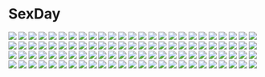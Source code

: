 # SexDay
![](https://konachan.com/image/b60aa1abf87216e3c740c7573a405bb2/Konachan.com%20-%20122023%20clouds%20eyepatch%20hat%20monochrome%20original%20short_hair%20sky%20tagme%20tie%20white_hair%20yoshioka_yoshiko.jpg)
![](https://konachan.com/image/011ea521406ba914b6db33cd5bdb2912/Konachan.com%20-%20189654%20archer%20black_hair%20blonde_hair%20blue_eyes%20brown_eyes%20dark_skin%20koflif%20long_hair%20male%20orange_hair%20saber%20sword%20tohsaka_rin%20twintails%20weapon%20white_hair.jpg)
![](https://konachan.com/jpeg/c35b5b2c9f1cdc1a7277fff58f8f15ef/Konachan.com%20-%20229092%20blush%20game_cg%20green_eyes%20isami_ritsu%20long_hair%20panties%20panty_pull%20ponytail%20pubic_hair%20red_hair%20school_uniform%20spread_legs%20underwear%20urine%20water.jpg)
![](https://konachan.com/image/f8350664597918050059bc2ec45bdfc2/Konachan.com%20-%2054177%20blue_eyes%20blue_hair%20fan%20japanese_clothes%20kannagi_crazy_shrine_maidens%20long_hair%20nagi.jpg)
![](https://konachan.com/image/88832d961ddeab354ac34b1f0f725b57/Konachan.com%20-%20262406%20albedo%20black_hair%20breasts%20demon%20horns%20long_hair%20milk-doll%20nopan%20overlord%20wings%20yellow_eyes.jpg)
![](https://konachan.com/image/60c2cc96b0c76b24e295ee1a1ed6607b/Konachan.com%20-%2024391%20hyung-tae_kim%20war_of_genesis_3.jpg)
![](https://konachan.com/image/6144c93ffcd188dba60389f2f76b1757/Konachan.com%20-%20109586%20fine%20fushigiboshi_no_futago_hime%20rein.jpg)
![](https://konachan.com/image/5925ae632fb4a2550cd743b95df98e9b/Konachan.com%20-%20111664%20animal%20aqua_eyes%20book%20cat%20food%20john_doe_%28yumekui_merry%29%20merry_nightmare%20pointed_ears%20purple_hair%20tsukumo%20yumekui_merry.jpg)
![](https://konachan.com/jpeg/b7261eb434fe3e8c5eca448d9bb99bb3/Konachan.com%20-%20138721%202girls%20bed%20bondage%20breasts%20censored%20dildo%20fingering%20game_cg%20lewdness_vita_sexualis%20nude%20pussy%20sei_shoujo%20sex%20thighhighs%20yuri.jpg)
![](https://konachan.com/image/1b3c626e5c87753ee811ddcd0f2a15ab/Konachan.com%20-%2055253%20anthropomorphism%20axis_powers_hetalia%20china_%28hetalia%29%20hong_kong_%28hetalia%29%20loli%20male%20taiwan_%28hetalia%29.jpg)
![](https://konachan.com/jpeg/a4570ae61c99b02a0c43140f580dfc30/Konachan.com%20-%20189977%20halloween%20hat%20hatsune_miku%20mivit%20vocaloid%20witch%20witch_hat.jpg)
![](https://konachan.com/image/71726c487111966e6ad0fc247b1793cd/Konachan.com%20-%207347%20panties%20skirt%20sofiace_raphonitte%20underwear%20upskirt%20wiz_anniversary.jpg)
![](https://konachan.com/image/f5347b3347a34e208383bc022bd03b0f/Konachan.com%20-%2095902%20breasts%20cleavage%20dress%20hat%20jeminl%20red_eyes%20saigyouji_yuyuko%20touhou%20yakumo_yukari.jpg)
![](https://konachan.com/image/cc70a12143073090ffcfad9ba52a105c/Konachan.com%20-%20182155%20bow%20braids%20dress%20drink%20gloves%20grass%20gray_hair%20group%20hat%20headdress%20long_hair%20pantyhose%20red_hair%20shikido%20socks%20tie%20touhou%20vampire%20wings%20wristwear.jpg)
![](https://konachan.com/jpeg/074682dd7d5cde4b326a6fb8bee1bd4b/Konachan.com%20-%20241402%20alicia_asker%20aqua_eyes%20aqua_hair%20ass%20blush%20hat%20kanpani_girls%20panties%20sblack%20short_hair%20skull%20underwear%20witch%20witch_hat.jpg)
![](https://konachan.com/image/1760a4945dff65b98e0840f85705c63a/Konachan.com%20-%20133767%20group%20original%20tagme%20tagme_%28artist%29.jpg)
![](https://konachan.com/jpeg/519ddc5b919a24cd728ef85fe6da84b7/Konachan.com%20-%20293964%20anus%20ass%20blonde_hair%20blush%20censored%20green_eyes%20idolmaster%20miyamoto_frederica%20nopan%20pussy%20short_hair%20spread_pussy%20takatoo_kurosuke.jpg)
![](https://konachan.com/image/b4904183b4cee03cf2d6a73c157a8347/Konachan.com%20-%20283520%20aqua_eyes%20asa_no_ha%20blonde_hair%20blush%20bow%20breasts%20cleavage%20couch%20long_hair%20original%20ponytail%20shorts.jpg)
![](https://konachan.com/jpeg/29739d363711158a9a417a6e57a7a579/Konachan.com%20-%20266629%20close%20hibike%21_euphonium%20instrument%20nyum%20oumae_kumiko%20signed.jpg)
![](https://konachan.com/jpeg/78376537bcb9e29c7582641ffab1de48/Konachan.com%20-%20192508%20akame_ga_kill%21%20chelsea_%28akame_ga_kill%21%29%20flowers%20headphones%20kaji_ichika%20long_hair%20pink_hair%20rain%20ribbons%20signed%20water.jpg)
![](https://konachan.com/image/f45b16122fee5e73ddf026a428eccebd/Konachan.com%20-%2051672%20anthropomorphism%20tagme.jpg)
![](https://konachan.com/jpeg/61b176328562f89053e4d39e5cd47c07/Konachan.com%20-%20276037%20bikini%20blue_eyes%20blush%20breasts%20cleavage%20garter%20kawase_seiki%20kirigaya_suguha%20navel%20short_hair%20swimsuit%20third-party_edit%20wet%20white%20wristwear.jpg)
![](https://konachan.com/image/4e3305ddfed6b13d55a3ee507e70dda1/Konachan.com%20-%207861%202girls%20card_captor_sakura%20daidouji_tomoyo%20green_eyes%20kinomoto_sakura%20school_uniform%20short_hair.jpg)
![](https://konachan.com/image/2438080d8db6eb19af57073e68f5d55a/Konachan.com%20-%20224872%20all_male%20book%20chain%20dio_brando%20hat%20headband%20jojo_no_kimyou_na_bouken%20kuujou_joutarou%20male%20polychromatic%20tagme_%28artist%29.jpg)
![](https://konachan.com/image/e2c3ddef9160261aad48ef0482bbbf8b/Konachan.com%20-%2078301%20bikini%20blush%20breasts%20cleavage%20huuka%20kaoruko%20koume_%28tamafuri%29%20kurusu_manami%20oouchi_itsuki%20peko%20scan%20swimsuit%20tamafuri_series%20underboob%20water.jpg)
![](https://konachan.com/image/e91ac1dcffef013d55b5bc08ff37eb3c/Konachan.com%20-%20165986%20animal_ears%20breasts%20bunny_ears%20bunnygirl%20cleavage%20ichiroku%20stockings.jpg)
![](https://konachan.com/image/94b80418233bdbfdf4c330ca912f866a/Konachan.com%20-%2040031%20blue_eyes%20galge.com%20glasses%20green_hair%20logo%20loli%20panties%20skirt%20tagme%20tagme_%28artist%29%20underwear%20upskirt%20wet.jpg)
![](https://konachan.com/image/3871110bce6cb16bc1c7945770f35260/Konachan.com%20-%2021338%20chii%20chobits%20kotoko%20sumomo.jpg)
![](https://konachan.com/image/d6dcbd4e5b192ca6f2444e838a08f6ea/Konachan.com%20-%2039968%20binchou-tan%20binchou-tan_%28series%29%20figure%20photo.jpg)
![](https://konachan.com/image/4641793c30596f485eddb9f6d2c1849c/Konachan.com%20-%20249614%20bikini%20fate_kaleid_liner_prisma_illya%20fate_%28series%29%20illyasviel_von_einzbern%20navel%20ponytail%20red_eyes%20swimsuit%20tailam%20water%20white_hair.jpg)
![](https://konachan.com/image/726198ad2f34035106363e5781934dc3/Konachan.com%20-%20230620%20animal%20cat%20food%20hakuchizu_%28jedo%29%20nobody%20original%20pizza%20signed%20white.jpg)
![](https://konachan.com/image/29084c4faef785c8854408ca1e587555/Konachan.com%20-%20305533%20blonde_hair%20blue_eyes%20bow%20bukurote%20butterfly%20cropped%20drink%20food%20gray_hair%20hat%20horns%20loli%20long_hair%20purple_eyes%20shoujo_ai%20skirt%20socks%20tentacles.jpg)
![](https://konachan.com/jpeg/0b971b4ffb83921bbc9f24a98a299ca5/Konachan.com%20-%20149804%20game_cg%20navel_%28company%29%20suzuhira_hiro%20tsuki_ni_yorisou_otome_no_sahou%20ursule_fleur_jeanmaire.jpg)
![](https://konachan.com/jpeg/ef9f6f821a5885e6e2f52f0e00a0a9eb/Konachan.com%20-%2082926%20aqua_eyes%20aqua_hair%20close%20hatsune_miku%20headphones%20heki_kiri%20tie%20twintails%20vocaloid.jpg)
![](https://konachan.com/jpeg/92bc9a063e003f149c602a64b897e139/Konachan.com%20-%20305746%20animal%20bird%20blush%20breasts%20catgirl%20cleavage%20clouds%20flowers%20food%20gloves%20gray_hair%20green_eyes%20karyl%20kokkoro%20long_hair%20pecorine%20sky%20tail%20tiara%20twintails.jpg)
![](https://konachan.com/image/ac2ca179140cb72f2826b77e81b05483/Konachan.com%20-%2049742%20kugimiya_madoka%20mahou_sensei_negima%20ribbons%20swimsuit.jpg)
![](https://konachan.com/image/95aef40c623940a4ce92a5e130190b2b/Konachan.com%20-%2070554%20brown_eyes%20brown_hair%20close%20food%20kannagi_noel%20purple_eyes%20purple_hair%20sora_no_woto%20sorami_kanata.jpg)
![](https://konachan.com/jpeg/1d0b4cac3417d302852e37fa905ceaf6/Konachan.com%20-%20170151%20animal_ears%20bell%20blonde_hair%20blue_eyes%20blush%20close%20long_hair%20original%20school_uniform%20tie%20yamucha.jpg)
![](https://konachan.com/jpeg/aedfbcf3ff05b784b169148945f1a3d6/Konachan.com%20-%20261478%20cameltoe%20game_cg%20muririn%20panties%20riddle_joker%20school_uniform%20shikibe_mayu%20skirt%20spread_legs%20underwear%20yuzusoft.jpg)
![](https://konachan.com/image/a008fca644c4971aafd113a93b6f7fb2/Konachan.com%20-%20145906%20cross%20flowers%20green_eyes%20green_hair%20kazutake_hazano%20long_hair%20necklace%20original%20skirt%20thighhighs%20white.jpg)
![](https://konachan.com/jpeg/95256a8d308ed9abf6cd1b7554a11183/Konachan.com%20-%20221574%20ama_mitsuki%20anthropomorphism%20kantai_collection%20shimakaze_%28kancolle%29.jpg)
![](https://konachan.com/image/aaf5bb86d7de64b63e03a584caceb31b/Konachan.com%20-%2022396%20akashi_yuuna%20evangeline_a_k_mcdowell%20izumi_ako%20kagurazaka_asuna%20konoe_konoka%20mahou_sensei_negima%20negi_springfield%20pajamas%20sasaki_makie%20yukihiro_ayaka.jpg)
![](https://konachan.com/image/8e42c619c975eb45234541ce19fa7fd3/Konachan.com%20-%2020136%20chibi%20final_fantasy%20final_fantasy_xii%20penelo%20vaan.jpg)
![](https://konachan.com/jpeg/53cb07283f681c2d6aa5f0e5d586c52d/Konachan.com%20-%2050137%20kara_no_kyoukai.jpg)
![](https://konachan.com/image/78240b3a4e7115a5040f825fcf317a69/Konachan.com%20-%2019829%20keroro_gunsou.jpg)
![](https://konachan.com/image/75ec07b3795d157e9e01670a9cc4c06d/Konachan.com%20-%20113313%20blue_hair%20blush%20breasts%20chakabo%20close%20nipples%20original.jpg)
![](https://konachan.com/jpeg/546e206fa6666e7850af5ea067f3fa99/Konachan.com%20-%20258121%20aoi_miyabi%20blush%20braids%20breasts%20censored%20cleavage%20fellatio%20game_cg%20long_hair%20necklace%20orange_eyes%20panties%20penis%20ponytail%20sayori%20smile%20underwear%20wet.jpg)
![](https://konachan.com/image/b60b9eb0f1689d965fbf8ce8080913fc/Konachan.com%20-%20239633%20animal_ears%20anthropomorphism%20ass%20cameltoe%20catgirl%20erect_nipples%20kemono_friends%20serval%20signed%20tail%20thighhighs%20zeroshiki_kouichi.jpg)
![](https://konachan.com/jpeg/4a7f8c6a44f15db0a6512b38687b1085/Konachan.com%20-%2045432%20higurashi_no_naku_koro_ni%20red%20ryuuguu_rena%20vector.jpg)
![](https://konachan.com/jpeg/bc0fb926f1f6826c0847844224d36793/Konachan.com%20-%20107249%20blue_hair%20brown_eyes%20censored%20clochette%20game_cg%20kamikaze_explorer%20okihara_kotoha%20oshiki_hitoshi%20penis%20school_uniform%20sex.jpg)
![](https://konachan.com/jpeg/eab40952cc25c2ab70399531c1a8357c/Konachan.com%20-%20168920%20animal%20bird%20butterfly%20cherry_blossoms%20flowers%20hakurei_reimu%20long_hair%20miko%20ponytail%20purple_eyes%20purple_hair%20sword%20touhou%20tsurukame%20weapon.jpg)
![](https://konachan.com/image/3f3459f0462ce4a6b6c6b8aa26078e5f/Konachan.com%20-%20175464%20barefoot%20blue_eyes%20boots%20brown_hair%20guitar%20instrument%20lyricism3710%20music%20original%20short_hair%20tattoo.jpg)
![](https://konachan.com/image/4ef959d889faaacf96477a78dfa6892b/Konachan.com%20-%20284483%20blonde_hair%20blush%20braids%20breasts%20cleavage%20cosplay%20final_fantasy%20final_fantasy_vii%20gloves%20green_eyes%20long_hair%20ponytail%20sketch%20skirt%20ueyama_michirou.jpg)
![](https://konachan.com/image/16c3089e1e3349bfa52651f02a2ac5f7/Konachan.com%20-%20254815%20armor%20blonde_hair%20close%20fate_apocrypha%20fate_grand_order%20fate_%28series%29%20green_eyes%20long_hair%20mordred%20ponytail%20red_eyes%20synn032.jpg)
![](https://konachan.com/image/b67c25e1602eac76ca39529ca5079c22/Konachan.com%20-%20168827%20aqua_eyes%20aqua_hair%20blush%20breasts%20car%20cleavage%20elbow_gloves%20gloves%20hatsune_miku%20headband%20long_hair%20pack_er_5%20thighhighs%20vocaloid%20wet.jpg)
![](https://konachan.com/image/c0cf5f54ea3c73b2323b1af8442c5800/Konachan.com%20-%2061284%20animal%20book%20camera%20hatsune_miku%20headphones%20long_hair%20vocaloid%20vofan.jpg)
![](https://konachan.com/image/4a20dbb67d97083333fc2c9803d15c10/Konachan.com%20-%2058479%20clannad%20furukawa_nagisa%20ichinose_kotomi%20vector.jpg)
![](https://konachan.com/image/0601991d9de34d15156554455d5532de/Konachan.com%20-%20294907%20butterfly%20cherry_blossoms%20dress%20flowers%20higandgk%20japanese_clothes%20original%20thighhighs%20tree.jpg)
![](https://konachan.com/jpeg/8cfcca20ba2caa29226eeeed0b44c9c2/Konachan.com%20-%20232067%20aliasing%20aqua_eyes%20aqua_hair%20breasts%20hatsune_miku%20headphones%20long_hair%20microphone%20signed%20skirt%20thighhighs%20tie%20twintails%20tyouya%20vocaloid.jpg)
![](https://konachan.com/image/86f4075b19326b229b01adc6c5a96928/Konachan.com%20-%2049446%20aqua_eyes%20aqua_hair%20bikini%20hatsune_miku%20long_hair%20suzui_narumi%20swimsuit%20twintails%20vocaloid%20wink.jpg)
![](https://konachan.com/image/9651ee649147e52110c3b8ac33b8273c/Konachan.com%20-%20116049%20breasts%20cleavage%20tagme%20wet.jpg)
![](https://konachan.com/image/5bd3f0308dfbf258a6750c355c1aa6d5/Konachan.com%20-%20267843%20all_male%20animal%20brown_eyes%20brown_hair%20bubbles%20fish%20male%20noeyebrow_%28mauve%29%20original%20short_hair%20shorts%20signed%20turtle%20underwater%20water.jpg)
![](https://konachan.com/image/f6798dbe10480b244918f95270e82231/Konachan.com%20-%2038324%20tagme.jpg)
![](https://konachan.com/image/c5a3bb411dcfbfe8fa0aa81c50efda5a/Konachan.com%20-%2046186%20nopan%20skirt%20tagme%20thighhighs%20upskirt.jpg)
![](https://konachan.com/jpeg/da63b7ee3375fc9d5d34b3c48aacc0fd/Konachan.com%20-%20232840%20aqua_eyes%20bow%20breasts%20cake%20cleavage%20clouds%20drink%20food%20fruit%20glasses%20group%20headband%20long_hair%20necklace%20ribbons%20short_hair%20sky%20strawberry%20tree.jpg)
![](https://konachan.com/image/c81f85128cb01d8a214fd50990354837/Konachan.com%20-%2049047%20all_male%20gokudera_hayato%20katekyou_hitman_reborn%20male.jpg)
![](https://konachan.com/image/e02d35fb69fe5b8e928015eaea0da450/Konachan.com%20-%2044752%20soemy_yuka%20touhou%20yakumo_yukari.jpg)
![](https://konachan.com/image/e8a7a5860a289ce177f13e51bfaef89b/Konachan.com%20-%20221145%20anthropomorphism%20kantai_collection%20tsuuhan%20unryuu_%28kancolle%29.jpg)
![](https://konachan.com/jpeg/05d397b7493d22291e5acf5e3fd07b51/Konachan.com%20-%20156201%20animal%20blue_eyes%20nicole%20original%20white_hair.jpg)
![](https://konachan.com/image/60862a25e3769395164d8ead2853b10a/Konachan.com%20-%20109151%20all_male%20gyarados%20male%20motorcycle%20mudkip%20oshawott%20pokemon%20reshiram%20sky%20snivy%20sudowoodo%20sunset%20tepig%20touko_%28pokemon%29%20touya%20zekrom.jpg)
![](https://konachan.com/image/9a411fc8728d5b6765205b519c68ebe8/Konachan.com%20-%2033965%20ribbons%20tagme.jpg)
![](https://konachan.com/image/9597ffc11f744918be6f5eb9de6b4410/Konachan.com%20-%2078996%20animal_ears%20inubashiri_momiji%20muchakushoku%20touhou%20wolfgirl.jpg)
![](https://konachan.com/image/678e92d12dc683e26899259f7f0bc58b/Konachan.com%20-%2059599%20group%20hatsune_miku%20kagamine_len%20kagamine_rin%20kaito%20kamui_gakupo%20male%20meiko%20momopanda%20sleeping%20vocaloid.jpg)
![](https://konachan.com/image/6a12d541e598368807e866061a1cb58d/Konachan.com%20-%20119231%20amane_suzuha%20chibi%20faris_nyannyan%20hashida_itaru%20kiryuu_moeka%20makise_kurisu%20male%20okabe_rintarou%20shiina_mayuri%20steins%3Bgate%20tennouji_nae%20trap.jpg)
![](https://konachan.com/image/33ce6a66e280ddab3464bc25b8e65ec4/Konachan.com%20-%2010061%20bettou_izumishizuka_scarlett%20blonde_hair%20blue_eyes%20clouds%20open_shirt%20scarlett%20sky.jpg)
![](https://konachan.com/image/33ced89ba97f4635a2dc10bbf4aa4540/Konachan.com%20-%2079167%20aruk%20brown_eyes%20brown_hair%20kagamine_rin%20tattoo%20vocaloid.jpg)
![](https://konachan.com/image/74f9729a7580db017528a1b5303e5e3a/Konachan.com%20-%20283817%20beach%20bikini%20blue%20blue_hair%20blush%20breasts%20cameltoe%20choker%20cleavage%20green_eyes%20lambda%20long_hair%20magic%20navel%20original%20staff%20swimsuit%20underboob%20water.jpg)
![](https://konachan.com/image/c1f02f0a5d51a88d7c49d1615e71be01/Konachan.com%20-%2071997%20blue_hair%20dress%20fire%20hat%20red_eyes%20remilia_scarlet%20ribbons%20short_hair%20touhou%20vampire%20wings.jpg)
![](https://konachan.com/jpeg/457511223897cbd36646b7dc0e92f8e2/Konachan.com%20-%20227941%20anthropomorphism%20aqua_eyes%20blush%20close%20hat%20hibiki_%28kancolle%29%20kantai_collection%20long_hair%20nahaki%20waifu2x%20white_hair.jpg)
![](https://konachan.com/image/4318d835633df26b2f8f306462e41b40/Konachan.com%20-%2033594%20ef%20miyamura_miyako%20sky.jpg)
![](https://konachan.com/jpeg/bd75497b52e12d48bf591d46e425557a/Konachan.com%20-%20233522%20bed%20black_hair%20blood%20blush%20breasts%20censored%20cleavage%20game_cg%20long_hair%20navel%20nipples%20nude%20ootori_yuriko%20penis%20purple_eyes%20sex%20shinsou_noise%20tears%20wet.jpg)
![](https://konachan.com/image/672a18a7b1efa0bda6a992ccb25f0932/Konachan.com%20-%2060311%20erect_nipples%20hatsune_miku%20long_hair%20panties%20peach-tea%20thighhighs%20twintails%20underwear%20undressing%20vocaloid%20white.jpg)
![](https://konachan.com/image/77da21e3b7e4ccab1125f573606b159c/Konachan.com%20-%20182135%20animal_ears%20bandage%20moon%20nemu_isaya%20original%20pixiv_fantasia%20tree%20white_hair%20wings%20yellow_eyes.jpg)
![](https://konachan.com/image/d07acdb969c4d3f91505ed1ff59ad2ce/Konachan.com%20-%20153124%20flandre_scarlet%20moon%20touhou%20vampire%20yoshioka_yoshiko.jpg)
![](https://konachan.com/jpeg/d012842929e4fcca46b13f08468122ff/Konachan.com%20-%20132000%20game_cg%20kimishima_ao%20ootori_rena%20otome_ga_tsumugu_koi_no_canvas.jpg)
![](https://konachan.com/jpeg/b7236573beffa0293714f8d6b26a87b7/Konachan.com%20-%20251111%20amino_%28tn7135%29%20bodysuit%20mecha%20re%3Acreators%20robot%20rui_kanoya.jpg)
![](https://konachan.com/image/8148a42f7a238d4fbf13a8a9555aca1f/Konachan.com%20-%20156966%20angel%20angel_beats%21%20cropped%20hirata_katsuzou%20tachibana_kanade%20white_hair%20yellow_eyes.jpg)
![](https://konachan.com/image/7747c96a8a56e7af824f2ef45ba1d0ba/Konachan.com%20-%20101372%20animal_ears%20breasts%20cat_smile%20cleavage%20nude%20purple_eyes%20purple_hair%20tagme%20tagme_%28artist%29%20tail.jpg)
![](https://konachan.com/image/f1a9a4f8d30cf7e0a6fc3a108e5d8c8e/Konachan.com%20-%20240253%20ass%20brown_eyes%20brown_hair%20camera%20censored%20cunnilingus%20higashitaishi%20ichigo_100%20long_hair%20male%20panties%20panty_pull%20pussy%20skirt%20skirt_lift%20underwear.jpg)
![](https://konachan.com/jpeg/7f1dd3cef8dabcd033fb88ab6750d3bb/Konachan.com%20-%20248682%20brown_eyes%20building%20cape%20city%20gray_hair%20original%20pantyhose%20short_hair%20sky%20swav.jpg)
![](https://konachan.com/jpeg/8b063fcc196e5e843755e984c425df6e/Konachan.com%20-%20297261%20anthropomorphism%20azur_lane%20belfast_%28azur_lane%29%20bow%20breasts%20choker%20cleavage%20hat%20kofucchi%20long_hair%20pantyhose%20purple_eyes%20skirt%20white%20white_hair.jpg)
![](https://konachan.com/image/abd787cc44d2f82708d82c3b223006a3/Konachan.com%20-%2028112%20food%20kanon%20key%20snow%20taiyaki%20tsukimiya_ayu%20visualart.jpg)
![](https://konachan.com/image/a25037f01d9d9c63e2ae47576d48c374/Konachan.com%20-%2012504%20blue_eyes%20blue_hair%20bow%20brown_eyes%20clouds%20green_eyes%20green_hair%20jpeg_artifacts%20long_hair%20nagato_yuki%20purple_hair%20school_uniform%20short_hair%20skirt%20sky.jpg)
![](https://konachan.com/image/5446dd7d22bc162a15824874daf45f35/Konachan.com%20-%2062746%20brown_eyes%20brown_hair%20card_captor_sakura%20clamp%20clouds%20green_eyes%20hanato_kobato%20kinomoto_sakura%20kobato.jpg)
![](https://konachan.com/jpeg/53038c03af449516fd80a92167888a27/Konachan.com%20-%20280347%20blush%20braids%20brown_eyes%20brown_hair%20flowers%20hiiragi_souren%20japanese_clothes%20kimono%20original%20short_hair%20snow%20umbrella.jpg)
![](https://konachan.com/jpeg/23a129845268a759e9745280d86f88b5/Konachan.com%20-%20189355%20building%20car%20city%20hatsune_miku%20instrument%20kagamine_rin%20megurine_luka%20motorcycle%20nihohe%20polychromatic%20vocaloid.jpg)
![](https://konachan.com/image/faf8dd03097fe9b8f267caec7f912514/Konachan.com%20-%20275309%20animal_ears%20blonde_hair%20blue_eyes%20blush%20breasts%20bunny_ears%20christmas%20kanola_u%20long_hair%20navel%20nude%20original%20ribbons%20twintails.jpg)
![](https://konachan.com/image/0b83f1596ff72a9648fe432cdcd7971d/Konachan.com%20-%20277498%20aqua_eyes%20black_hair%20blonde_hair%20breasts%20brown_hair%20cleavage%20food%20glasses%20gloves%20group%20male%20necklace%20ponytail%20red_hair%20short_hair%20towel%20wink%20wristwear.jpg)
![](https://konachan.com/image/686a3395b1bc7f532a5eaed1348c5180/Konachan.com%20-%20165630%20animal%20brown_hair%20cat%20dress%20forest%20hat%20moon%20night%20original%20philomelalilium%20red_eyes%20sky%20stars%20tree%20witch%20witch_hat.jpg)
![](https://konachan.com/jpeg/4069d3a2bfdf2936d3bf3dd740f778e2/Konachan.com%20-%20173333%20boots%20donut_hole_%28vocaloid%29%20goggles%20group%20gumi%20hat%20hatsune_miku%20isaka%20kagamine_rin%20megurine_luka%20vocaloid.jpg)
